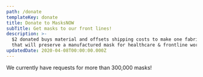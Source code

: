 ```yaml
---
path: /donate
templateKey: donate
title: Donate to MasksNOW
subTitle: Get masks to our front lines!
description: >-
  $2 donated buys material and offsets shipping costs to make one fabric mask
  that will preserve a manufactured mask for healthcare & frontline workers.
updatedDate: 2020-04-08T00:00:00.000Z
---
```

We currently have requests for more than 300,000 masks!